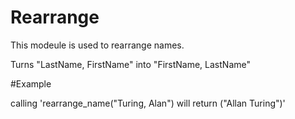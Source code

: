 Rearrange
=========

This modeule is used to rearrange names.

Turns "LastName, FirstName" into "FirstName, LastName"

#Example

calling 'rearrange_name("Turing, Alan") will return ("Allan Turing")'